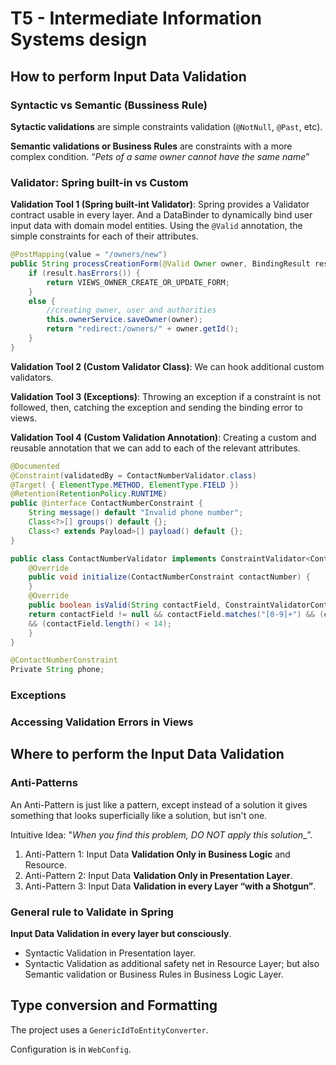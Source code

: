 # T5 - Intermediate Information Systems design
## How to perform Input Data Validation

### Syntactic vs Semantic (Bussiness Rule)

**Sytactic validations** are simple constraints validation (`@NotNull`, `@Past`, etc).

**Semantic validations or Business Rules** are constraints with a more complex condition. “_Pets of a same owner cannot have the same name_”

### Validator: Spring built-in vs Custom

**Validation Tool 1 (Spring built-int Validator)**: Spring provides a Validator contract usable in every layer. And a DataBinder to dynamically bind user input data with domain model entities. Using the `@Valid` annotation, the simple constraints for each of their attributes.

```java
@PostMapping(value = "/owners/new")
public String processCreationForm(@Valid Owner owner, BindingResult result) {
    if (result.hasErrors()) {
        return VIEWS_OWNER_CREATE_OR_UPDATE_FORM;
    }
    else {
        //creating owner, user and authorities
        this.ownerService.saveOwner(owner);
        return "redirect:/owners/" + owner.getId();
    }
}
```

**Validation Tool 2 (Custom Validator Class)**: We can hook additional custom validators.

**Validation Tool 3 (Exceptions)**: Throwing an exception if a constraint is not followed, then, catching the exception and sending the binding error to views.

**Validation Tool 4 (Custom Validation Annotation)**: Creating a custom and reusable annotation that we can add to each of the relevant attributes.

```java
@Documented
@Constraint(validatedBy = ContactNumberValidator.class)
@Target( { ElementType.METHOD, ElementType.FIELD })
@Retention(RetentionPolicy.RUNTIME)
public @interface ContactNumberConstraint {
    String message() default "Invalid phone number";
    Class<?>[] groups() default {};
    Class<? extends Payload>[] payload() default {};
}
```

```java
public class ContactNumberValidator implements ConstraintValidator<ContactNumberConstraint, String> {
    @Override
    public void initialize(ContactNumberConstraint contactNumber) {
    }
    @Override
    public boolean isValid(String contactField, ConstraintValidatorContext cxt) {
    return contactField != null && contactField.matches("[0-9]+") && (contactField.length() > 8)
    && (contactField.length() < 14);
    }
}
```

```java
@ContactNumberConstraint
Private String phone;
```

### Exceptions

### Accessing Validation Errors in Views

## Where to perform the Input Data Validation

### Anti-Patterns

An Anti-Pattern is just like a pattern, except instead of a solution it gives something that looks superficially
like a solution, but isn't one.

Intuitive Idea: "_When you find this problem, DO NOT apply this solution__”.

1. Anti-Pattern 1: Input Data **Validation Only in Business Logic** and Resource.
2. Anti-Pattern 2: Input Data **Validation Only in Presentation Layer**.
3. Anti-Pattern 3: Input Data **Validation in every Layer “with a Shotgun”**.

### General rule to Validate in Spring

**Input Data Validation in every layer but consciously**.

* Syntactic Validation in Presentation layer.
* Syntactic Validation as additional safety net in Resource Layer; but also Semantic validation or Business Rules in Business Logic Layer.

## Type conversion and Formatting

The project uses a `GenericIdToEntityConverter`.

Configuration is in `WebConfig`.

